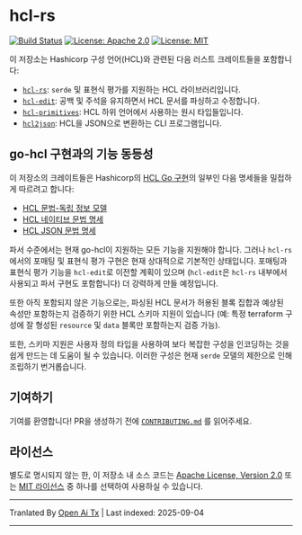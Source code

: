 # hcl-rs

[![Build Status](https://github.com/martinohmann/hcl-rs/workflows/ci/badge.svg)](https://github.com/martinohmann/hcl-rs/actions?query=workflow%3Aci)
[![License: Apache 2.0](https://img.shields.io/badge/License-Apache_2.0-blue.svg)](https://opensource.org/licenses/Apache-2.0)
[![License: MIT](https://img.shields.io/badge/License-MIT-yellow.svg)](https://opensource.org/licenses/MIT)

이 저장소는 Hashicorp 구성 언어(HCL)와 관련된 다음 러스트 크레이트들을 포함합니다:

- [`hcl-rs`](https://github.com/martinohmann/hcl-rs/blob/main/crates/hcl-rs):
  `serde` 및 표현식 평가를 지원하는 HCL 라이브러리입니다.
- [`hcl-edit`](https://github.com/martinohmann/hcl-rs/blob/main/crates/hcl-edit):
  공백 및 주석을 유지하면서 HCL 문서를 파싱하고 수정합니다.
- [`hcl-primitives`](https://github.com/martinohmann/hcl-rs/blob/main/crates/hcl-primitives):
  HCL 하위 언어에서 사용하는 원시 타입들입니다.
- [`hcl2json`](https://github.com/martinohmann/hcl-rs/blob/main/crates/hcl2json):
  HCL을 JSON으로 변환하는 CLI 프로그램입니다.

## go-hcl 구현과의 기능 동등성

이 저장소의 크레이트들은 Hashicorp의 [HCL Go
구현](https://github.com/hashicorp/hcl)의 일부인 다음 명세들을 밀접하게 따르려고 합니다:

- [HCL 문법-독립 정보 모델](https://github.com/hashicorp/hcl/blob/main/spec.md)
- [HCL 네이티브 문법 명세](https://github.com/hashicorp/hcl/blob/main/hclsyntax/spec.md)
- [HCL JSON 문법 명세](https://github.com/hashicorp/hcl/blob/main/json/spec.md)

파서 수준에서는 현재 go-hcl이 지원하는 모든 기능을 지원해야 합니다.
그러나 `hcl-rs`에서의 포매팅 및 표현식 평가 구현은 현재 상대적으로 기본적인 상태입니다. 포매팅과
표현식 평가 기능을 `hcl-edit`로 이전할 계획이 있으며 (`hcl-edit`은 `hcl-rs` 내부에서 사용되고 파서 구현도 포함합니다)
더 강력하게 만들 예정입니다.

또한 아직 포함되지 않은 기능으로는, 파싱된 HCL 문서가 허용된 블록 집합과 예상된 속성만 포함하는지
검증하기 위한 HCL 스키마 지원이 있습니다 (예: 특정 terraform 구성에 잘 형성된 `resource` 및 `data` 블록만 포함하는지 검증 가능).







또한, 스키마 지원은 사용자 정의 타입을 사용하여 보다 복잡한 구성을 인코딩하는 것을 쉽게 만드는 데 도움이 될 수 있습니다. 이러한 구성은 현재 `serde` 모델의 제한으로 인해 조립하기 번거롭습니다.

## 기여하기

기여를 환영합니다! PR을 생성하기 전에
[`CONTRIBUTING.md`](https://github.com/martinohmann/hcl-rs/blob/main/CONTRIBUTING.md)
를 읽어주세요.

## 라이선스

별도로 명시되지 않는 한, 이 저장소 내 소스 코드는
[Apache License, Version
2.0](https://github.com/martinohmann/hcl-rs/blob/main/LICENSE-APACHE) 또는 [MIT
라이선스](https://github.com/martinohmann/hcl-rs/blob/main/LICENSE-MIT) 중 하나를
선택하여 사용하실 수 있습니다.





---

Tranlated By [Open Ai Tx](https://github.com/OpenAiTx/OpenAiTx) | Last indexed: 2025-09-04

---